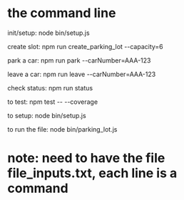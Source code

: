 # the command line 
init/setup: node bin/setup.js

create slot: npm run create_parking_lot --capacity=6

park a car: npm run park --carNumber=AAA-123

leave a car: npm run leave --carNumber=AAA-123

check status: npm run status

to test: npm test -- --coverage

to setup: node bin/setup.js

to run the file: node bin/parking_lot.js

# note: need to have the file file_inputs.txt, each line is a command
